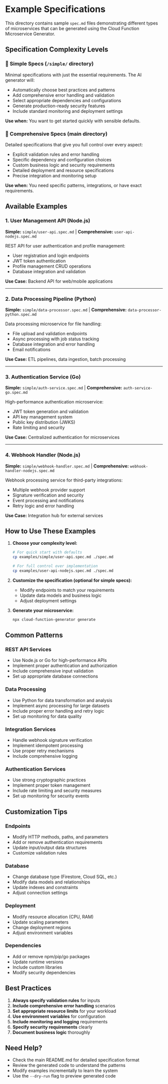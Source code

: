 # Example Specifications

This directory contains sample `spec.md` files demonstrating different types of microservices that can be generated using the Cloud Function Microservice Generator.

## Specification Complexity Levels

### 📝 Simple Specs (`/simple/` directory)
Minimal specifications with just the essential requirements. The AI generator will:
- Automatically choose best practices and patterns
- Add comprehensive error handling and validation
- Select appropriate dependencies and configurations
- Generate production-ready security features
- Include standard monitoring and deployment settings

**Use when:** You want to get started quickly with sensible defaults.

### 🔧 Comprehensive Specs (main directory)
Detailed specifications that give you full control over every aspect:
- Explicit validation rules and error handling
- Specific dependency and configuration choices
- Custom business logic and security requirements
- Detailed deployment and resource specifications
- Precise integration and monitoring setup

**Use when:** You need specific patterns, integrations, or have exact requirements.

## Available Examples

### 1. User Management API (Node.js)
**Simple:** `simple/user-api.spec.md` | **Comprehensive:** `user-api-nodejs.spec.md`

REST API for user authentication and profile management:
- User registration and login endpoints
- JWT token authentication  
- Profile management CRUD operations
- Database integration and validation

**Use Case:** Backend API for web/mobile applications

---

### 2. Data Processing Pipeline (Python)
**Simple:** `simple/data-processor.spec.md` | **Comprehensive:** `data-processor-python.spec.md`

Data processing microservice for file handling:
- File upload and validation endpoints
- Async processing with job status tracking
- Database integration and error handling
- Email notifications

**Use Case:** ETL pipelines, data ingestion, batch processing

---

### 3. Authentication Service (Go)
**Simple:** `simple/auth-service.spec.md` | **Comprehensive:** `auth-service-go.spec.md`

High-performance authentication microservice:
- JWT token generation and validation
- API key management system
- Public key distribution (JWKS)
- Rate limiting and security

**Use Case:** Centralized authentication for microservices

---

### 4. Webhook Handler (Node.js)  
**Simple:** `simple/webhook-handler.spec.md` | **Comprehensive:** `webhook-handler-nodejs.spec.md`

Webhook processing service for third-party integrations:
- Multiple webhook provider support
- Signature verification and security
- Event processing and notifications
- Retry logic and error handling

**Use Case:** Integration hub for external services

## How to Use These Examples

1. **Choose your complexity level:**
   ```bash
   # For quick start with defaults
   cp examples/simple/user-api.spec.md ./spec.md
   
   # For full control over implementation  
   cp examples/user-api-nodejs.spec.md ./spec.md
   ```

2. **Customize the specification (optional for simple specs):**
   - Modify endpoints to match your requirements
   - Update data models and business logic  
   - Adjust deployment settings

3. **Generate your microservice:**
   ```bash
   npx cloud-function-generator generate
   ```

## Common Patterns

### REST API Services
- Use Node.js or Go for high-performance APIs
- Implement proper authentication and authorization
- Include comprehensive input validation
- Set up appropriate database connections

### Data Processing
- Use Python for data transformation and analysis
- Implement async processing for large datasets
- Include proper error handling and retry logic
- Set up monitoring for data quality

### Integration Services
- Handle webhook signature verification
- Implement idempotent processing
- Use proper retry mechanisms
- Include comprehensive logging

### Authentication Services
- Use strong cryptographic practices
- Implement proper token management
- Include rate limiting and security measures
- Set up monitoring for security events

## Customization Tips

### Endpoints
- Modify HTTP methods, paths, and parameters
- Add or remove authentication requirements
- Update input/output data structures
- Customize validation rules

### Database
- Change database type (Firestore, Cloud SQL, etc.)
- Modify data models and relationships
- Update indexes and constraints
- Adjust connection settings

### Deployment
- Modify resource allocation (CPU, RAM)
- Update scaling parameters
- Change deployment regions
- Adjust environment variables

### Dependencies
- Add or remove npm/pip/go packages
- Update runtime versions
- Include custom libraries
- Modify security dependencies

## Best Practices

1. **Always specify validation rules** for inputs
2. **Include comprehensive error handling** scenarios  
3. **Set appropriate resource limits** for your workload
4. **Use environment variables** for configuration
5. **Include monitoring and logging** requirements
6. **Specify security requirements** clearly
7. **Document business logic** thoroughly

## Need Help?

- Check the main README.md for detailed specification format
- Review the generated code to understand the patterns
- Modify examples incrementally to learn the system
- Use the `--dry-run` flag to preview generated code